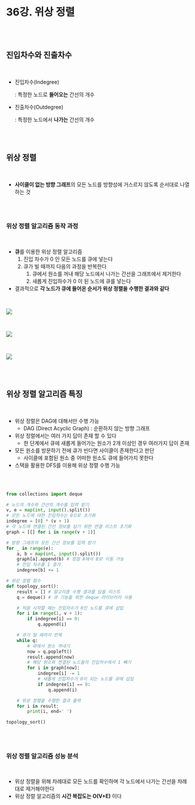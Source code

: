# 36강. 위상 정렬

<br>

<br>

## 진입차수와 진출차수

<br>

- 진입차수(Indegree) 

  : 특정한 노드로 **들어오는** 간선의 개수

- 진출차수(Outdegree) 

  : 특정한 노드에서 **나가는** 간선의 개수

<br>

<br>

## 위상 정렬

<br>

- **사이클이 없는 방향 그래프**의 모든 노드를 방향성에 거스르지 않도록 순서대로 나열하는 것

<br>

<br>

### 위상 정렬 알고리즘 동작 과정

<br>

- **큐**를 이용한 위상 정렬 알고리즘
  1. 진입 차수가 0 인 모든 노드를 큐에 넣는다
  2. 큐가 빌 때까지 다음의 과정을 반복한다
     1. 큐에서 원소를 꺼내 해당 노드에서 나가는 간선을 그래프에서 제거한다
     2. 새롭게 진입하수가 0 이 된 노드에 큐를 넣는다
- 결과적으로 **각 노드가 큐에 들어온 순서가 위상 정렬을 수행한 결과와 같다**

<br>

![](C:\Users\user\Desktop\TIL\ALGORITHM\LECTURE\L36_위상정렬.assets\L36_1.PNG)

<br>

![](C:\Users\user\Desktop\TIL\ALGORITHM\LECTURE\L36_위상정렬.assets\L36_2.PNG)

<br>

![](C:\Users\user\Desktop\TIL\ALGORITHM\LECTURE\L36_위상정렬.assets\L36_3.PNG)

<br>

<br>

## 위상 정렬 알고리즘 특징

<br>

- 위상 정렬은 DAG에 대해서만 수행 가능
  - DAG (Direct Acyclic Graph) : 순환하지 않는 방향 그래프
- 위상 정렬에서는 여러 가지 답이 존재 할 수 있다
  - 한 단계에서 큐에 새롭게 들어가는 원소가 2개 이상인 경우 여러가지 답이 존재
- 모든 원소를 방문하기 전에 큐가 빈다면 사이클이 존재한다고 판단
  - 사이클에 포함된 원소 중 어떠한 원소도 큐에 들어가지 못한다
- 스택을 활용한 DFS를 이용해 위상 정렬 수행 가능

<br>

<br>

```python
from collections import deque

# 노드의 개수와 간선의 개수를 입력 받기
v, e = map(int, input().split())
# 모든 노드에 대한 진입차수는 0으로 초기화
indegree = [0] * (v + 1)
# 각 노드에 연결된 간선 정보를 담기 위한 연결 리스트 초기화
graph = [[] for i in range(v + 1)]

# 방향 그래프의 모든 간선 정보를 입력 받기
for _ in range(e):
    a, b = map(int, input().split())
    graph[a].append(b) # 정점 A에서 B로 이동 가능
    # 진입 차수를 1 증가
    indegree[b] += 1

# 위상 정렬 함수
def topology_sort():
    result = [] # 알고리즘 수행 결과를 담을 리스트
    q = deque() # 큐 기능을 위한 deque 라이브러리 사용

    # 처음 시작할 때는 진입차수가 0인 노드를 큐에 삽입
    for i in range(1, v + 1):
        if indegree[i] == 0:
            q.append(i)

    # 큐가 빌 때까지 반복
    while q:
        # 큐에서 원소 꺼내기
        now = q.popleft()
        result.append(now)
        # 해당 원소와 연결된 노드들의 진입차수에서 1 빼기
        for i in graph[now]:
            indegree[i] -= 1
            # 새롭게 진입차수가 0이 되는 노드를 큐에 삽입
            if indegree[i] == 0:
                q.append(i)

    # 위상 정렬을 수행한 결과 출력
    for i in result:
        print(i, end=' ')

topology_sort()
```

<br>

<br>

### 위상 정렬 알고리즘 성능 분석

<br>

- 위상 정렬을 위해 차례대로 모든 노드를 확인하며 각 노드에서 나가는 간선을 차례대로 제거해야한다
- 위상 정렬 알고리즘의 **시간 복잡도는 O(V+E)** 이다

<br>